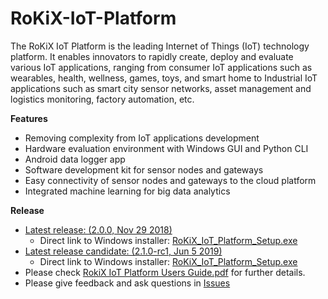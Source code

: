 # RoKiX-IoT-Platform

The RoKiX IoT Platform is the leading Internet of Things (IoT) technology platform. It enables innovators to rapidly create, deploy and evaluate various IoT applications, ranging from consumer IoT applications such as wearables, health, wellness, games, toys, and smart home to Industrial IoT applications such as smart city sensor networks, asset management and logistics monitoring, factory automation, etc.
 
**Features**
* Removing complexity from IoT applications development
* Hardware evaluation environment with Windows GUI and Python CLI
* Android data logger app
* Software development kit for sensor nodes and gateways
* Easy connectivity of sensor nodes and gateways to the cloud platform
* Integrated machine learning for big data analytics

**Release**
* [Latest release: (2.0.0, Nov 29 2018)](https://github.com/RohmSemiconductor/RoKiX-IoT-Platform/releases/latest)
  * Direct link to Windows installer: [RoKiX_IoT_Platform_Setup.exe](https://github.com/RohmSemiconductor/RoKiX-IoT-Platform/releases/download/v2.0.0/RoKiX_IoT_Platform_Setup.exe)
* [Latest release candidate: (2.1.0-rc1, Jun 5 2019)](https://github.com/RohmSemiconductor/RoKiX-IoT-Platform/releases/tag/v2.1.0-rc1)
  * Direct link to Windows installer: [RoKiX_IoT_Platform_Setup.exe](https://github.com/RohmSemiconductor/RoKiX-IoT-Platform/releases/download/v2.1.0-rc1/RoKiX_IoT_Platform_Setup.exe)
* Please check [RokiX IoT Platform Users Guide.pdf](https://github.com/RohmSemiconductor/RoKiX-IoT-Platform/blob/v2.1.0-rc1/RoKiX%20IoT%20Platform%20Users%20Guide.pdf) for further details.
* Please give feedback and ask questions in [Issues](https://github.com/RohmSemiconductor/RoKiX-IoT-Platform/issues)
